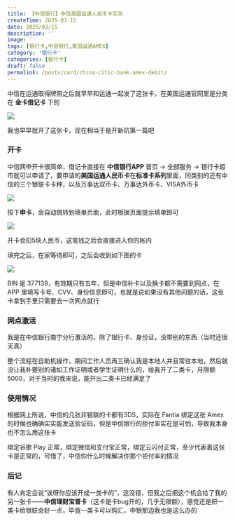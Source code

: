 ```yaml
---
title: 【中信银行】中信美国运通人民币卡实测
createTime: 2025-03-15
date: 2025/03/15
description: ''
image: ''
tags: [银行卡,中信银行,美国运通AMEX]
category: '银行卡'
categories: [银行卡]
draft: false 
permalink: /posts/card/china-citic-bank-amex-debit/
---
```

中信在运通取得牌照之后就早早和运通一起发了这张卡，在美国运通官网里是分类在 **金卡借记卡** 下的

![](https://mx-space.akio.top/api/v2/objects/icon/v9gop6g63j992s61u9.png)

我也早早就开了这张卡，现在相当于是开新坑第一篇吧

### 开卡

中信网申开卡很简单，借记卡直接在 **中信银行APP** 首页 → 全部服务 → 银行卡超市就可以申请了，要申请的**美国运通人民币卡**在**标准卡系列**里面，同类别的还有中信的三个银联卡卡种，以及万事达双币卡、万事达外币卡、VISA外币卡

![](https://mx-space.akio.top/api/v2/objects/icon/3xhzqy84sjwm6j2bbu.jpg)

按下**申卡**，会自动跳转到填单页面，此时根据页面提示填单即可

![](https://mx-space.akio.top/api/v2/objects/icon/hcd0juz3vid53mhis6.jpg)

开卡会扣5块人民币，这笔钱之后会直接进入你的帐内

填完之后，在家等待即可，之后会收到如下图的卡

![](https://mx-space.akio.top/api/v2/objects/icon/hzwetdajnuu8hyxp1d.jpg)


BIN 是 377138，有效期只有五年，但是中信补卡以及换卡都不需要到网点，在 APP 里填写卡号、CVV、身份信息即可，也就是说如果没有其他问题的话，这张卡拿到手里只需要去一次网点就行

### 网点激活

我是在中信银行南宁分行激活的，除了银行卡、身份证，没带别的东西（当时还很天真）

整个流程在自助机操作，期间工作人员再三确认我是本地人并且常驻本地，然后就没让我补要别的诸如工作证明或者学生证明什么的，给我开了二类卡，月限额5000，对于当时的我来说，能开出二类卡已经满足了

### 使用情况

根据网上所说，中信的几张非银联的卡都有3DS，实际在 Fantia 绑定这张 Amex 的时候也确确实实能发送验证码，但是中信银行的拒付率实在是可怕，导致我本身也不怎么用这张卡

绑定谷歌 Play 正常，绑定微信和支付宝正常，绑定云闪付正常，至少代表着这张卡是正常的，可惜了，中信你什么时候解决你那个拒付率的情况

### 后记

有人肯定会说“诶呀你应该开成一类卡的”，这没错，但我之后把这个机会给了我的另一张卡——**中信理财宝普卡**（这卡是卡bug开的，几乎无限额），感觉还是把一类卡给银联会好一点，毕竟一类卡可以购汇，中银那边我也是这么办的
